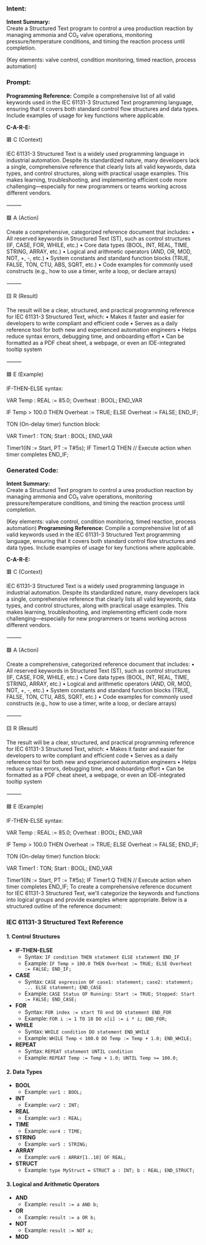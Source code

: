 ### Intent:
**Intent Summary:**  
Create a Structured Text program to control a urea production reaction by managing ammonia and CO₂ valve operations, monitoring pressure/temperature conditions, and timing the reaction process until completion.  

(Key elements: valve control, condition monitoring, timed reaction, process automation)

### Prompt:
**Programming Reference:**
Compile a comprehensive list of all valid keywords used in the IEC 61131-3 Structured Text programming language, ensuring that it covers both standard control flow structures and data types. Include examples of usage for key functions where applicable.

**C-A-R-E:**

🟥 C (Context)

IEC 61131-3 Structured Text is a widely used programming language in industrial automation. Despite its standardized nature, many developers lack a single, comprehensive reference that clearly lists all valid keywords, data types, and control structures, along with practical usage examples. This makes learning, troubleshooting, and implementing efficient code more challenging—especially for new programmers or teams working across different vendors.

⸻

🟩 A (Action)

Create a comprehensive, categorized reference document that includes:
	•	All reserved keywords in Structured Text (ST), such as control structures (IF, CASE, FOR, WHILE, etc.)
	•	Core data types (BOOL, INT, REAL, TIME, STRING, ARRAY, etc.)
	•	Logical and arithmetic operators (AND, OR, MOD, NOT, +, -, etc.)
	•	System constants and standard function blocks (TRUE, FALSE, TON, CTU, ABS, SQRT, etc.)
	•	Code examples for commonly used constructs (e.g., how to use a timer, write a loop, or declare arrays)

⸻

🟨 R (Result)

The result will be a clear, structured, and practical programming reference for IEC 61131-3 Structured Text, which:
	•	Makes it faster and easier for developers to write compliant and efficient code
	•	Serves as a daily reference tool for both new and experienced automation engineers
	•	Helps reduce syntax errors, debugging time, and onboarding effort
	•	Can be formatted as a PDF cheat sheet, a webpage, or even an IDE-integrated tooltip system

⸻

🟦 E (Example)

IF-THEN-ELSE syntax:

VAR
  Temp : REAL := 85.0;
  Overheat : BOOL;
END_VAR

IF Temp > 100.0 THEN
  Overheat := TRUE;
ELSE
  Overheat := FALSE;
END_IF;

TON (On-delay timer) function block:

VAR
  Timer1 : TON;
  Start  : BOOL;
END_VAR

Timer1(IN := Start, PT := T#5s);
IF Timer1.Q THEN
  // Execute action when timer completes
END_IF;

### Generated Code:
**Intent Summary:**  
Create a Structured Text program to control a urea production reaction by managing ammonia and CO₂ valve operations, monitoring pressure/temperature conditions, and timing the reaction process until completion.  

(Key elements: valve control, condition monitoring, timed reaction, process automation)
**Programming Reference:**
Compile a comprehensive list of all valid keywords used in the IEC 61131-3 Structured Text programming language, ensuring that it covers both standard control flow structures and data types. Include examples of usage for key functions where applicable.

**C-A-R-E:**

🟥 C (Context)

IEC 61131-3 Structured Text is a widely used programming language in industrial automation. Despite its standardized nature, many developers lack a single, comprehensive reference that clearly lists all valid keywords, data types, and control structures, along with practical usage examples. This makes learning, troubleshooting, and implementing efficient code more challenging—especially for new programmers or teams working across different vendors.

⸻

🟩 A (Action)

Create a comprehensive, categorized reference document that includes:
	•	All reserved keywords in Structured Text (ST), such as control structures (IF, CASE, FOR, WHILE, etc.)
	•	Core data types (BOOL, INT, REAL, TIME, STRING, ARRAY, etc.)
	•	Logical and arithmetic operators (AND, OR, MOD, NOT, +, -, etc.)
	•	System constants and standard function blocks (TRUE, FALSE, TON, CTU, ABS, SQRT, etc.)
	•	Code examples for commonly used constructs (e.g., how to use a timer, write a loop, or declare arrays)

⸻

🟨 R (Result)

The result will be a clear, structured, and practical programming reference for IEC 61131-3 Structured Text, which:
	•	Makes it faster and easier for developers to write compliant and efficient code
	•	Serves as a daily reference tool for both new and experienced automation engineers
	•	Helps reduce syntax errors, debugging time, and onboarding effort
	•	Can be formatted as a PDF cheat sheet, a webpage, or even an IDE-integrated tooltip system

⸻

🟦 E (Example)

IF-THEN-ELSE syntax:

VAR
  Temp : REAL := 85.0;
  Overheat : BOOL;
END_VAR

IF Temp > 100.0 THEN
  Overheat := TRUE;
ELSE
  Overheat := FALSE;
END_IF;

TON (On-delay timer) function block:

VAR
  Timer1 : TON;
  Start  : BOOL;
END_VAR

Timer1(IN := Start, PT := T#5s);
IF Timer1.Q THEN
  // Execute action when timer completes
END_IF; To create a comprehensive reference document for IEC 61131-3 Structured Text, we'll categorize the keywords and functions into logical groups and provide examples where appropriate. Below is a structured outline of the reference document:

### IEC 61131-3 Structured Text Reference

#### 1. Control Structures
- **IF-THEN-ELSE**
  - Syntax: `IF condition THEN statement ELSE statement END_IF`
  - Example: `IF Temp > 100.0 THEN Overheat := TRUE; ELSE Overheat := FALSE; END_IF;`
- **CASE**
  - Syntax: `CASE expression OF case1: statement; case2: statement; ... ELSE statement; END_CASE`
  - Example: `CASE Status OF Running: Start := TRUE; Stopped: Start := FALSE; END_CASE;`
- **FOR**
  - Syntax: `FOR index := start TO end DO statement END_FOR`
  - Example: `FOR i := 1 TO 10 DO x[i] := i * i; END_FOR;`
- **WHILE**
  - Syntax: `WHILE condition DO statement END_WHILE`
  - Example: `WHILE Temp < 100.0 DO Temp := Temp + 1.0; END_WHILE;`
- **REPEAT**
  - Syntax: `REPEAT statement UNTIL condition`
  - Example: `REPEAT Temp := Temp + 1.0; UNTIL Temp >= 100.0;`

#### 2. Data Types
- **BOOL**
  - Example: `var1 : BOOL;`
- **INT**
  - Example: `var2 : INT;`
- **REAL**
  - Example: `var3 : REAL;`
- **TIME**
  - Example: `var4 : TIME;`
- **STRING**
  - Example: `var5 : STRING;`
- **ARRAY**
  - Example: `var6 : ARRAY[1..10] OF REAL;`
- **STRUCT**
  - Example: `type MyStruct = STRUCT a : INT; b : REAL; END_STRUCT;`

#### 3. Logical and Arithmetic Operators
- **AND**
  - Example: `result := a AND b;`
- **OR**
  - Example: `result := a OR b;`
- **NOT**
  - Example: `result := NOT a;`
- **MOD**
